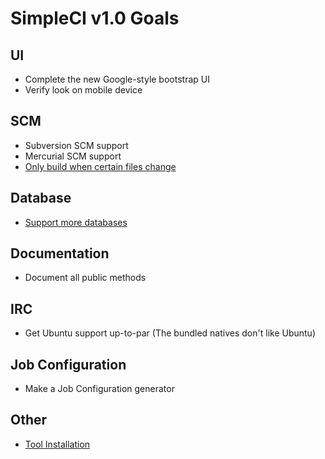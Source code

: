 # SimpleCI v1.0 Goals

## UI
- Complete the new Google-style bootstrap UI
- Verify look on mobile device

## SCM
- Subversion SCM support
- Mercurial SCM support
- [Only build when certain files change](https://directmyfile.atlassian.net/browse/CI-2)

## Database
- [Support more databases](https://directmyfile.atlassian.net/browse/CI-1)

## Documentation
- Document all public methods

## IRC
- Get Ubuntu support up-to-par (The bundled natives don't like Ubuntu)

## Job Configuration
- Make a Job Configuration generator

## Other
- [Tool Installation](https://directmyfile.atlassian.net/browse/CI-2)